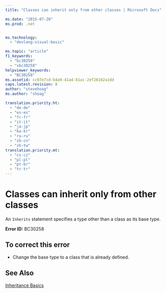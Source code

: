 ```yaml
---
title: "Classes can inherit only from other classes | Microsoft Docs"

ms.date: "2015-07-20"
ms.prod: .net


ms.technology: 
  - "devlang-visual-basic"

ms.topic: "article"
f1_keywords: 
  - "bc30258"
  - "vbc30258"
helpviewer_keywords: 
  - "BC30258"
ms.assetid: cc07e7cd-b4a9-41a4-b1ac-2ef28162a1dd
caps.latest.revision: 8
author: "stevehoag"
ms.author: "shoag"

translation.priority.ht: 
  - "de-de"
  - "es-es"
  - "fr-fr"
  - "it-it"
  - "ja-jp"
  - "ko-kr"
  - "ru-ru"
  - "zh-cn"
  - "zh-tw"
translation.priority.mt: 
  - "cs-cz"
  - "pl-pl"
  - "pt-br"
  - "tr-tr"
---
```

# Classes can inherit only from other classes
An `Inherits` statement specifies a type other than a class as its base type.  
  
 **Error ID:** BC30258  
  
## To correct this error  
  
-   Change the base type to a class that is already defined.  
  
## See Also  
 [Inheritance Basics](../../visual-basic/programming-guide/language-features/objects-and-classes/inheritance-basics.md)